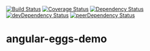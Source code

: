[![Build Status](https://secure.travis-ci.org/albatrosary/angular-eggs-demo.svg?branch=master)](http://travis-ci.org/albatrosary/angular-eggs-demo) [![Coverage Status](https://coveralls.io/repos/albatrosary/angular-eggs-demo/badge.png?branch=master)](https://coveralls.io/r/albatrosary/angular-eggs-demo?branch=master) [![Dependency Status](https://david-dm.org/albatrosary/angular-eggs-demo.svg)](https://david-dm.org/albatrosary/angular-eggs-demo) [![devDependency Status](https://david-dm.org/albatrosary/angular-eggs-demo/dev-status.svg)](https://david-dm.org/albatrosary/angular-eggs-demo#info=devDependencies) [![peerDependency Status](https://david-dm.org/albatrosary/angular-eggs-demo/peer-status.svg)](https://david-dm.org/albatrosary/angular-eggs-demos#info=peerDependencies)

# angular-eggs-demo
